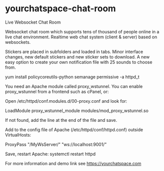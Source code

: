 # yourchatspace-chat-room
Live Websocket Chat Room

Websocket chat room which supports tens of thousand of people online in a live chat environment. Realtime web chat system (client & server) based on websockets.

Stickers are placed in subfolders and loaded in tabs.
Minor interface changes, new default stickers and new sticker sets to download.
A new easy option to create your own notification file with 25 sounds to choose from.

yum install policycoreutils-python
semanage permissive -a httpd_t

You need an Apache module called proxy_wstunnel. You can enable proxy_wstunnel from a frontend such as cPanel, or:

Open /etc/httpd/conf.modules.d/00-proxy.conf and look for:

LoadModule proxy_wstunnel_module modules/mod_proxy_wstunnel.so

If not found, add the line at the end of the file and save.

Add to the config file of Apache (/etc/httpd/conf/httpd.conf) outside VirtualHosts:

ProxyPass "/MyWsServer/" "ws://localhost:9001/"

Save, restart Apache: systemctl restart httpd

For more information and demo link see https://yourchatspace.com


